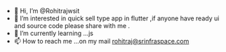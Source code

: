 - 👋 Hi, I’m @Rohitrajwsit
- 👀 I’m interested in quick sell type app in flutter ,if anyone have ready ui and source code please share with me .
- 🌱 I’m currently learning ...js 
- 📫 How to reach me ...on my mail rohitraj@srinfraspace.com

<!---
Rohitrajwsit/Rohitrajwsit is a ✨ special ✨ repository because its `README.md` (this file) appears on your GitHub profile.
You can click the Preview link to take a look at your changes.
--->
